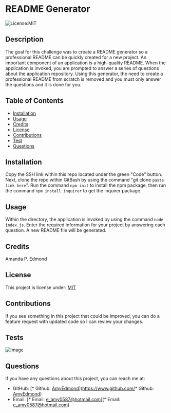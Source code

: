 
# README Generator
  ![License:MIT](http://img.shields.io/badge/license-MIT-blue.svg)

## Description
  The goal for this challenge was to create a README generator so a professional README can be quickly created for a new project. An important component of an application is a high-quality README. When the application is invoked, you are prompted to answer a series of questions about the application repository. Using this generator, the need to create a professional README from scratch is removed and you must only answer the questions and it is done for you.

## Table of Contents
  * [Installation](#installation)
  * [Usage](#usage)
  * [Credits](#credits)
  * [License](#license)
  * [Contributions](#contributions)
  * [Test](#tests)
  * [Questions](#questions)
  
## Installation
  Copy the SSH link within this repo located under the green "Code" button. Next, clone the repo within GitBash by using the command "git clone `paste link here`". Run the command `npm init` to install the npm package, then run the command `npm install inquirer` to get the inquirer package.

## Usage
  Within the directory, the application is invoked by using the command `node index.js`. Enter the required information for your project by answering each question. A new README file will be generated.

## Credits
  Amanda P. Edmond

## License
  
  This project is license under: [MIT](https://lbesson.mit-license.org/)

## Contributions
  If you see something in this project that could be improved, you can do a feature request with updated code so I can review your changes.

## Tests
  ![image](https://user-images.githubusercontent.com/122325607/229403708-dd0c6b23-71a1-4d39-b80a-f8fe55e51b1f.png)

## Questions
  If you have any questions about this project, you can reach me at: 
  * GitHub: [* Github: [AmyEdmond](https://github.com/AmyEdmond)](https://www.github.com/* Github: [AmyEdmond](https://github.com/AmyEdmond))
  * Email: [* Email: [e_amy0587@hotmail.com](e_amy0587@hotmail.com)](* Email: [e_amy0587@hotmail.com](e_amy0587@hotmail.com))

